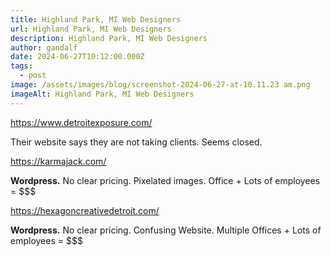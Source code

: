 ```yaml
---
title: Highland Park, MI Web Designers
url: Highland Park, MI Web Designers
description: Highland Park, MI Web Designers
author: gandalf
date: 2024-06-27T10:12:00.000Z
tags:
  - post
image: /assets/images/blog/screenshot-2024-06-27-at-10.11.23 am.png
imageAlt: Highland Park, MI Web Designers
---
```

https://www.detroitexposure.com/

Their website says they are not taking clients. Seems closed.



https://karmajack.com/

**Wordpress.** No clear pricing. Pixelated images. Office + Lots of employees = $$$



https://hexagoncreativedetroit.com/

**Wordpress.** No clear pricing. Confusing Website. Multiple Offices + Lots of employees = $$$
